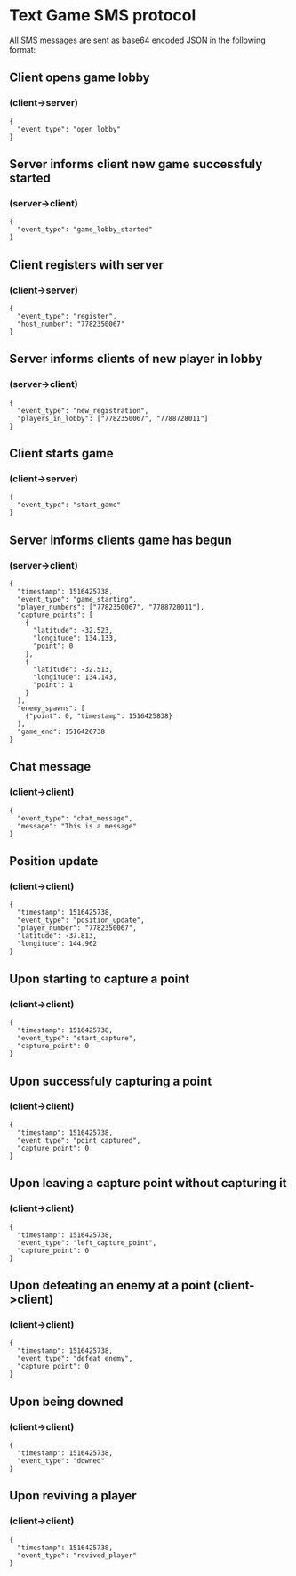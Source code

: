 # Text Game SMS protocol

All SMS messages are sent as base64 encoded JSON in the following format:

## Client opens game lobby
### (client->server)
```
{
  "event_type": "open_lobby"
}
```

## Server informs client new game successfuly started
### (server->client)
```
{
  "event_type": "game_lobby_started"
}
```

## Client registers with server
### (client->server)
```
{
  "event_type": "register",
  "host_number": "7782350067"
}
```

## Server informs clients of new player in lobby
### (server->client)
```
{
  "event_type": "new_registration",
  "players_in_lobby": ["7782350067", "7788728011"]
}
```

## Client starts game
### (client->server)
```
{
  "event_type": "start_game"
}
```

## Server informs clients game has begun
### (server->client)
```
{
  "timestamp": 1516425738,
  "event_type": "game_starting",
  "player_numbers": ["7782350067", "7788728011"],
  "capture_points": [
    {
      "latitude": -32.523,
      "longitude": 134.133,
      "point": 0
    },
    {
      "latitude": -32.513,
      "longitude": 134.143,
      "point": 1
    }
  ],
  "enemy_spawns": [
    {"point": 0, "timestamp": 1516425838}
  ],
  "game_end": 1516426738
}
```

## Chat message
### (client->client)
```
{
  "event_type": "chat_message",
  "message": "This is a message"
}
```

## Position update
### (client->client)
```
{
  "timestamp": 1516425738,
  "event_type": "position_update",
  "player_number": "7782350067",
  "latitude": -37.813,
  "longitude": 144.962
}
```

## Upon starting to capture a point
### (client->client)
```
{
  "timestamp": 1516425738,
  "event_type": "start_capture",
  "capture_point": 0
}
```

## Upon successfuly capturing a point
### (client->client)
```
{
  "timestamp": 1516425738,
  "event_type": "point_captured",
  "capture_point": 0
}
```

## Upon leaving a capture point without capturing it
### (client->client)
```
{
  "timestamp": 1516425738,
  "event_type": "left_capture_point",
  "capture_point": 0
}
```

## Upon defeating an enemy at a point (client->client)
### (client->client)
```
{
  "timestamp": 1516425738,
  "event_type": "defeat_enemy",
  "capture_point": 0
}
```

## Upon being downed
### (client->client)
```
{
  "timestamp": 1516425738,
  "event_type": "downed"
}
```

## Upon reviving a player
### (client->client)
```
{
  "timestamp": 1516425738,
  "event_type": "revived_player"
}
```